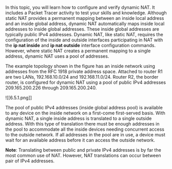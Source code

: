 In this topic, you will learn how to configure and verify dynamic NAT. It includes a Packet Tracer activity to test your skills and knowledge. Although static NAT provides a permanent mapping between an inside local address and an inside global address, dynamic NAT automatically maps inside local addresses to inside global addresses. These inside global addresses are typically public IPv4 addresses. Dynamic NAT, like static NAT, requires the configuration of the inside and outside interfaces participating in NAT with the **ip nat inside** and **ip nat outside** interface configuration commands. However, where static NAT creates a permanent mapping to a single address, dynamic NAT uses a pool of addresses.

The example topology shown in the figure has an inside network using addresses from the RFC 1918 private address space. Attached to router R1 are two LANs, 192.168.10.0/24 and 192.168.11.0/24. Router R2, the border router, is configured for dynamic NAT using a pool of public IPv4 addresses 209.165.200.226 through 209.165.200.240.

![[6.5.1.png]]

The pool of public IPv4 addresses (inside global address pool) is available to any device on the inside network on a first-come first-served basis. With dynamic NAT, a single inside address is translated to a single outside address. With this type of translation there must be enough addresses in the pool to accommodate all the inside devices needing concurrent access to the outside network. If all addresses in the pool are in use, a device must wait for an available address before it can access the outside network.

**Note**: Translating between public and private IPv4 addresses is by far the most common use of NAT. However, NAT translations can occur between pair of IPv4 addresses.